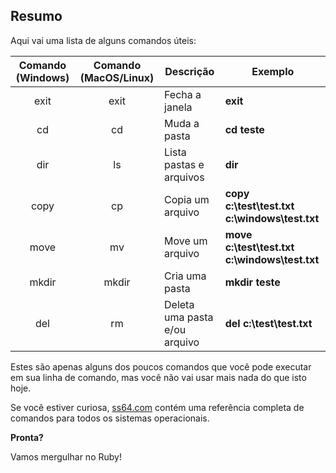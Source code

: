 ## Resumo

Aqui vai uma lista de alguns comandos úteis:

| Comando (Windows)|Comando (MacOS/Linux)| Descrição      | Exemplo      |
|:----------------:|:-------------------:| -------------- |--------------|
| exit             | exit                | Fecha a janela | **exit**     |
| cd               | cd                  | Muda a pasta    | **cd teste** |
| dir              | ls                  | Lista pastas e arquivos | **dir**|
| copy             | cp                  | Copia um arquivo | **copy c:\test\test.txt c:\windows\test.txt**|
| move             | mv                  | Move um arquivo | **move c:\test\test.txt c:\windows\test.txt**|
| mkdir            | mkdir               | Cria uma pasta | **mkdir teste**|
| del             | rm                   | Deleta uma pasta e/ou arquivo | **del c:\test\test.txt**|

Estes são apenas alguns dos poucos comandos que você pode executar em sua linha de comando, mas você não vai usar mais nada do que isto hoje.

Se você estiver curiosa, [ss64.com](https://ss64.com/) contém uma referência completa de comandos para todos os sistemas operacionais.

**Pronta?**

Vamos mergulhar no Ruby!
